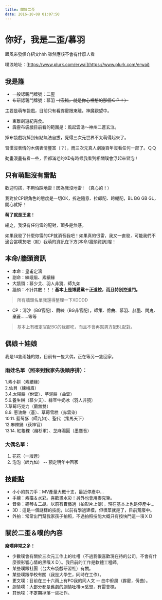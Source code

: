 ```yaml
---
title: 關於二歪
date: 2016-10-08 01:07:50
---
```


# 你好，我是二歪/慕羽

跟風來發個介紹文hhh 雖然應該不會有什麼人看

噗浪地址：[https://www.plurk.com/erwai](https://www.plurk.com/erwai)

## 我是誰
- 一般認親門牌號：二歪
- 布研認親門牌號：慕羽 ~~（沒錯，就是你心裡想的那個ＣＰ！）~~

主要是萌布袋戲，目前只有看霹靂跟東離。神魔觀望中。
- 東離劍遊紀完食。
- 霹靂布袋戲目前看的範圍是：風起雲湧～神州二蒼玄泣。

掉布袋戲坑掉到有點無法自拔，覺得三次元世界不太萌得起來了。

習慣沒表情的木偶表情豐富（？），而三次元真人劇幾百年沒看任何一部了。ＱＱ

動畫漫畫有看一些，但都滿老的XD有時候我看到相關噗會浮起來冒泡！

## 只有萌點沒有雷點
歡迎勾搭，不用怕踩地雷！因為我沒地雷！（真心的！）

我對於CP跟角色的態度是一切OK，拆逆隨意、拉郎配、跨棚配，BL BG GB GL，開心就好！

**萌了就是王道！**

總之，我沒有任何雷的配對，頂多是無感。

如果我發了什麼你雷的CP就消音我吧！如果真的很雷，我又一直發，可能我們不適合當噗友吧（默）我萌的資訊在下方[本命/牆頭資訊]喔！

## 本命/牆頭資訊
- 本命：皇甫定濤
- 副命：練峨眉、素續緣
- 大牆頭：慕少艾、羽人非獍、師九如
- 牆頭：不計其數！！！**基本上是博愛黨＋正道控，而且特別控道門。**
> 所有牆頭名單我還得整理一下XDDDD

- CP：濤沙（BG官配）、藺練（BG非官配），師策、佾曲、慕羽、赭墨、問鬼、棄蒼......等等
>基本上有確定官配BG的我都吃，而且不會再幫男方配BL配對。

## 偶娘＋娃娘
我是14隻雨娃的娘，目前有一隻大偶，正在等另一隻回家。

### 雨娃名單（照來到我家先後順序排）：
1.素小餅（素續緣）  
2.仙貝（練峨眉）  
3.4.太陽餅（佾雲）、芋泥餅（曲雲）  
5.6.養生餅（慕少艾）、綠豆牛奶冰（羽人非獍）  
7.草莓巧克力（藺無雙）  
8.9. 蔥油餅（蒼）、草莓雪糕（赤雲染）  
10.11. 藍莓酥（師九如）、聖代（策馬天下）  
12.麻辣鍋（荻神官）  
13.14. 紅龜粿（赭杉軍）、芝麻湯圓（墨塵音）

### 大偶名單：
1. 花花（一版蒼）
2. 泡泡（師九如） -- 預定明年中回家

## 技能點
- 小小的剪刀手：MV產量大概十支，最近停產中...
- 手繪：素描＆水彩。喜歡畫水彩！另外也會用麥克筆。
- 音樂：鋼琴＆二胡。以前有賣藝過（拍影片上傳），現在基本上也是停產中...
- 3D：這是一個謎樣的技能，以前有學過建模，但很菜就是了，目前荒廢中。
- 外拍：常常出門幫我家孩子拍照，不過拍照技能大概只有按快門這一項ＸＤ

## 關於二歪＆噗的內容
**廢噗非常之多！**

- 少數噗會有關於三次元工作上的吐槽（不過我很喜歡現在待的公司，不會有什麼很影響心情的黑噗ＸＤ）。我目前的工作是軟體工程師。
- 某些噗跟社團（台大布袋戲研習社）有關。
- 某些噗跟學校有關（我是大學生，同時在工作）。
- 更文噗：目前在三十六雨上有PO我的同人文 -- 曲中佾風（霹靂，佾曲）。
- 劇情噗：大部分都是舊劇的劇情吐槽or感想，有雷會標。
- 其他噗：不定期掉落一些拙作。
